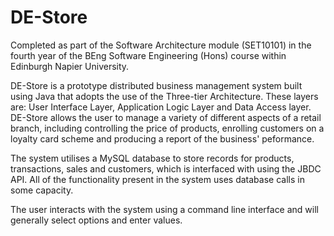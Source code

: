 # DE-Store
Completed as part of the Software Architecture module (SET10101) in the fourth year of the BEng Software Engineering (Hons) course within Edinburgh Napier University.

DE-Store is a prototype distributed business management system built using Java that adopts the use of the Three-tier Architecture. These layers are: User Interface Layer, Application Logic Layer and Data Access layer. DE-Store allows the user to manage a variety of different aspects of a retail branch, including controlling the price of products, enrolling customers on a loyalty card scheme and producing a report of the business' peformance.

The system utilises a MySQL database to store records for products, transactions, sales and customers, which is interfaced with using the JBDC API. All of the functionality present in the system uses database calls in some capacity.

The user interacts with the system using a command line interface and will generally select options and enter values.
